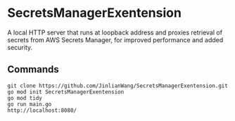 # SecretsManagerExentension
A local HTTP server that runs at loopback address and proxies retrieval of secrets from AWS Secrets Manager, for improved performance and added security.





## Commands

```
git clone https://github.com/JinlianWang/SecretsManagerExentension.git
go mod init SecretsManagerExentension
go mod tidy
go run main.go
http://localhost:8080/
```
